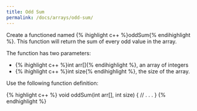 ```yaml
---
title: Odd Sum
permalink: /docs/arrays/odd-sum/
---
```

Create a functioned named {% ihighlight c++ %}oddSum{% endihighlight %}. This function will return the sum of every odd value in the array.

The function has two parameters:
- {% ihighlight c++ %}int arr[]{% endihighlight %}, an array of integers
- {% ihighlight c++ %}int size{% endihighlight %}, the size of the array.

Use the following function definition:

{% highlight c++ %}
void oddSum(int arr[], int size) {
    // . . .
}
{% endhighlight %}
